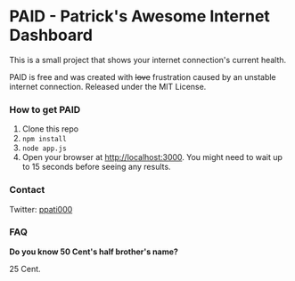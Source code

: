 # PAID - Patrick's Awesome Internet Dashboard

This is a small project that shows your internet connection's current health.

PAID is free and was created with ~~love~~ frustration caused by an unstable internet connection. Released under the MIT License.

### How to get PAID

1. Clone this repo
2. `npm install`
3. `node app.js`
4. Open your browser at [http://localhost:3000](http://localhost:3000). You might need to wait up to 15 seconds before seeing any results.

### Contact

Twitter: [ppati000](https://twitter.com/ppati000)

### FAQ

**Do you know 50 Cent's half brother's name?**

25 Cent. 
